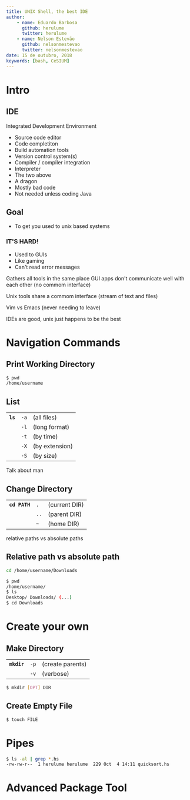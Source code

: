 ```yaml
---
title: UNIX Shell, the best IDE
author: 
    - name: Eduardo Barbosa 
      github: herulume
      twitter: herulume
    - name: Nelson Estevão
      github: nelsonmestevao
      twitter: nelsonmestevao
date: 15 de outubro, 2018
keywords: [bash, CeSIUM]
---
```


# Intro

## IDE 

Integrated Development Environment

- Source code editor
- Code completiton
- Build automation tools
- Version control system(s) 
- Compiler / compiler integration
- Interpreter 
- The two above
- A dragon
- Mostly bad code
- Not needed unless coding Java

## Goal

- To get you used to unix based systems

### IT'S HARD!

- Used to GUIs
- Like gaming 
- Can't read error messages 

<aside class="notes">
Gathers all tools in the same place
GUI apps don't communicate well with each other (no commom interface)

Unix tools share a commom interface (stream of text and files)

Vim vs Emacs (never needing to leave)

IDEs are good, unix just happens to be the best
</aside>

# Navigation Commands

## Print Working Directory

```bash
$ pwd
/home/username
```
## List

|          |      |                |
|----------|------|----------------|
| **`ls`** | `-a` | (all files)    |
|          | `-l` | (long format)  |
|          | `-t` | (by time)      |
|          | `-X` | (by extension) |
|          | `-S` | (by size)      |


<aside class="notes">
Talk about man
</aside>

## Change Directory

|               |      |               |
|---------------|------|---------------|
| **`cd PATH`** | `.`  | (current DIR) |
|               | `..` | (parent DIR)  |
|               | `~`  | (home DIR)    |


<aside class="notes">
relative paths vs absolute paths
</aside>

## Relative path vs absolute path

```bash
cd /home/username/Downloads
```

```bash
$ pwd
/home/username/
$ ls
Desktop/ Downloads/ (...)
$ cd Downloads
```

# Create your own

## Make Directory

|             |      |                  |
|-------------|------|------------------|
| **`mkdir`** | `-p` | (create parents) |
|             | `-v` | (verbose)        |

```bash
$ mkdir [OPT] DIR
```

## Create Empty File

```bash
$ touch FILE
```


# Pipes

```bash
$ ls -al | grep *.hs
-rw-rw-r--  1 herulume herulume  229 Oct  4 14:11 quicksort.hs
```

# Advanced Package Tool
